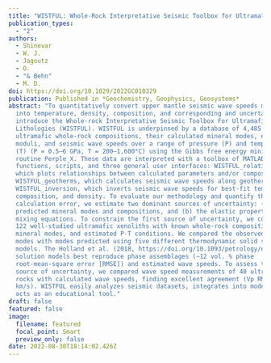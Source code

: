 ```yaml
---
title: "WISTFUL: Whole-Rock Interpretative Seismic Toolbox for Ultramafic Lithologies"
publication_types:
  - "2"
authors:
  - Shinevar
  - W. J.
  - Jagoutz
  - O.
  - "& Behn"
  - M. D.
doi: https://doi.org/10.1029/2022GC010329
publication: Published in *Geochemistry, Geophysics, Geosystems*
abstract: "To quantitatively convert upper mantle seismic wave speeds measured
  into temperature, density, composition, and corresponding and uncertainty, we
  introduce the Whole-rock Interpretative Seismic Toolbox For Ultramafic
  Lithologies (WISTFUL). WISTFUL is underpinned by a database of 4,485
  ultramafic whole-rock compositions, their calculated mineral modes, elastic
  moduli, and seismic wave speeds over a range of pressure (P) and temperature
  (T) (P = 0.5–6 GPa, T = 200–1,600°C) using the Gibbs free energy minimization
  routine Perple_X. These data are interpreted with a toolbox of MATLAB®
  functions, scripts, and three general user interfaces: WISTFUL_relations,
  which plots relationships between calculated parameters and/or composition;
  WISTFUL_geotherms, which calculates seismic wave speeds along geotherms; and
  WISTFUL_inversion, which inverts seismic wave speeds for best-fit temperature,
  composition, and density. To evaluate our methodology and quantify the forward
  calculation error, we estimate two dominant sources of uncertainty: (a) the
  predicted mineral modes and compositions, and (b) the elastic properties and
  mixing equations. To constrain the first source of uncertainty, we compiled
  122 well-studied ultramafic xenoliths with known whole-rock compositions,
  mineral modes, and estimated P-T conditions. We compared the observed mineral
  modes with modes predicted using five different thermodynamic solid solution
  models. The Holland et al. (2018, https://doi.org/10.1093/petrology/egy048)
  solution models best reproduce phase assemblages (∼12 vol. % phase
  root-mean-square error [RMSE]) and estimated wave speeds. To assess the second
  source of uncertainty, we compared wave speed measurements of 40 ultramafic
  rocks with calculated wave speeds, finding excellent agreement (Vp RMSE = 0.11
  km/s). WISTFUL easily analyzes seismic datasets, integrates into modeling, and
  acts as an educational tool."
draft: false
featured: false
image:
  filename: featured
  focal_point: Smart
  preview_only: false
date: 2022-08-30T18:14:02.426Z
---
```

